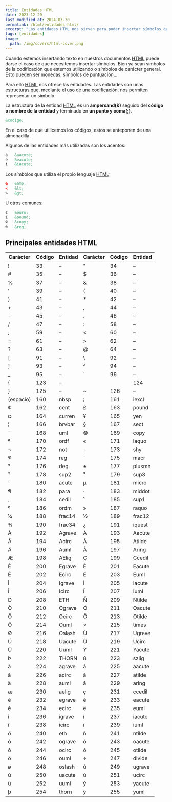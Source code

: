 ```yaml
---
title: Entidades HTML
date: 2023-12-20
last_modified_at: 2024-03-30
permalink: /html/entidades-html/
excerpt: "Las entidades HTML nos sirven para poder insertar símbolos que se vean de forma correcta en cualquier codificación del lenguaje."
tags: [entidades]
image:
  path: /img/covers/html-cover.png
---
```


Cuando estemos insertando texto en nuestros documentos [HTML](https://www.manualweb.net/html/) puede darse el caso de que necesitemos insertar símbolos. Bien ya sean símbolos de la codificación que estemos utilizando o símbolos de carácter general. Esto pueden ser monedas, símbolos de puntuación,…


Para ello [HTML](https://www.manualweb.net/html/) nos ofrece las entidades. Las entidades son unas estructuras que, mediante el uso de una codificación, nos permiten representar un símbolo.


La estructura de la entidad [HTML](https://www.manualweb.net/html/) es un **ampersand(&)** seguido del **código o nombre de la entidad** y terminado en **un punto y coma(;)**.


```html
&codigo;
```


En el caso de que utilicemos los códigos, estos se anteponen de una almohadilla.


Algunos de las entidades más utilizadas son los acentos:


```html
á   &aacute;
é   &eacute;
í   &iacute;
```


Los símbolos que utiliza el propio lenguaje [HTML](https://www.manualweb.net/html/):


```html
&   &amp;
<   &lt;
>   &gt;
```


U otros comunes:


```html
€   &euro;
£   &pound;
©   &copy;
®   &reg;
```


## Principales entidades HTML


| Carácter  | Código | Entidad | Carácter | Código | Entidad |
| --------- | ------ | ------- | -------- | ------ | ------- |
| !         | 33     | –       | "        | 34     | –       |
| #         | 35     | –       | $        | 36     | –       |
| %         | 37     | –       | &        | 38     | –       |
| ’         | 39     | –       | (        | 40     | –       |
| )         | 41     | –       | *        | 42     | –       |
| +         | 43     | –       | ,        | 44     | –       |
| -         | 45     | –       | .        | 46     | –       |
| /         | 47     | –       | :        | 58     | –       |
| ;         | 59     | –       | <        | 60     | –       |
| =         | 61     | –       | >        | 62     | –       |
| ?         | 63     | –       | @        | 64     | –       |
| [         | 91     | –       | \        | 92     | –       |
| ]         | 93     | –       | ^        | 94     | –       |
| _         | 95     | –       | `        | 96     | –       |
| {         | 123    | –       | |        | 124    |         |
| }         | 125    | –       | ~        | 126    | –       |
| (espacio) | 160    | nbsp    | ¡        | 161    | iexcl   |
| ¢         | 162    | cent    | £        | 163    | pound   |
| ¤         | 164    | curren  | ¥        | 165    | yen     |
| ¦         | 166    | brvbar  | §        | 167    | sect    |
| ¨         | 168    | uml     | ©        | 169    | copy    |
| ª         | 170    | ordf    | «        | 171    | laquo   |
| ¬         | 172    | not     | -        | 173    | shy     |
| ®         | 174    | reg     | ¯        | 175    | macr    |
| °         | 176    | deg     | ±        | 177    | plusmn  |
| ²         | 178    | sup2    | ³        | 179    | sup3    |
| ´         | 180    | acute   | µ        | 181    | micro   |
| ¶         | 182    | para    | ·        | 183    | middot  |
| ¸         | 184    | cedil   | ¹        | 185    | sup1    |
| º         | 186    | ordm    | »        | 187    | raquo   |
| ¼         | 188    | frac14  | ½        | 189    | frac12  |
| ¾         | 190    | frac34  | ¿        | 191    | iquest  |
| À         | 192    | Agrave  | Á        | 193    | Aacute  |
| Â         | 194    | Acirc   | Ã        | 195    | Atilde  |
| Ä         | 196    | Auml    | Å        | 197    | Aring   |
| Æ         | 198    | AElig   | Ç        | 199    | Ccedil  |
| È         | 200    | Egrave  | É        | 201    | Eacute  |
| Ê         | 202    | Ecirc   | Ë        | 203    | Euml    |
| Ì         | 204    | Igrave  | Í        | 205    | Iacute  |
| Î         | 206    | Icirc   | Ï        | 207    | Iuml    |
| Ð         | 208    | ETH     | Ñ        | 209    | Ntilde  |
| Ò         | 210    | Ograve  | Ó        | 211    | Oacute  |
| Ô         | 212    | Ocirc   | Õ        | 213    | Otilde  |
| Ö         | 214    | Ouml    | ×        | 215    | times   |
| Ø         | 216    | Oslash  | Ù        | 217    | Ugrave  |
| Ú         | 218    | Uacute  | Û        | 219    | Ucirc   |
| Ü         | 220    | Uuml    | Ý        | 221    | Yacute  |
| Þ         | 222    | THORN   | ß        | 223    | szlig   |
| à         | 224    | agrave  | á        | 225    | aacute  |
| â         | 226    | acirc   | ã        | 227    | atilde  |
| ä         | 228    | auml    | å        | 229    | aring   |
| æ         | 230    | aelig   | ç        | 231    | ccedil  |
| è         | 232    | egrave  | é        | 233    | eacute  |
| ê         | 234    | ecirc   | ë        | 235    | euml    |
| ì         | 236    | igrave  | í        | 237    | iacute  |
| î         | 238    | icirc   | ï        | 239    | iuml    |
| ð         | 240    | eth     | ñ        | 241    | ntilde  |
| ò         | 242    | ograve  | ó        | 243    | oacute  |
| ô         | 244    | ocirc   | õ        | 245    | otilde  |
| ö         | 246    | ouml    | ÷        | 247    | divide  |
| ø         | 248    | oslash  | ù        | 249    | ugrave  |
| ú         | 250    | uacute  | û        | 251    | ucirc   |
| ü         | 252    | uuml    | ý        | 253    | yacute  |
| þ         | 254    | thorn   | ÿ        | 255    | yuml    |

